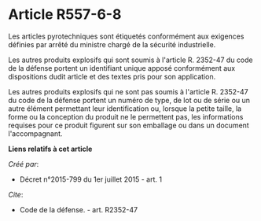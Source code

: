 # Article R557-6-8

Les articles pyrotechniques sont étiquetés conformément aux exigences définies par arrêté du ministre chargé de la sécurité
industrielle.

Les autres produits explosifs qui sont soumis à l'article R. 2352-47 du code de la défense portent un identifiant unique
apposé conformément aux dispositions dudit article et des textes pris pour son application.

Les autres produits explosifs qui ne sont pas soumis à l'article R. 2352-47 du code de la défense portent un numéro de type,
de lot ou de série ou un autre élément permettant leur identification ou, lorsque la petite taille, la forme ou la conception
du produit ne le permettent pas, les informations requises pour ce produit figurent sur son emballage ou dans un document
l'accompagnant.

**Liens relatifs à cet article**

_Créé par_:

  - Décret n°2015-799 du 1er juillet 2015 - art. 1

_Cite_:

  - Code de la défense. - art. R2352-47
